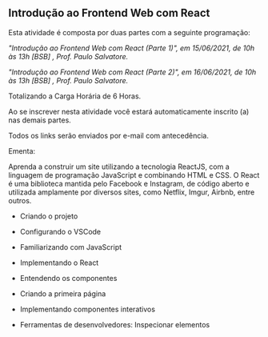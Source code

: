 ## Introdução ao Frontend Web com React ##
Esta atividade é composta por duas partes com a seguinte programação:

*"Introdução ao Frontend Web com React (Parte 1)", em 15/06/2021, de 10h às 13h [BSB] , Prof. Paulo Salvatore.*

*"Introdução ao Frontend Web com React (Parte 2)", em 16/06/2021, de 10h às 13h [BSB] , Prof. Paulo Salvatore.*

Totalizando a Carga Horária de 6 Horas.

Ao se inscrever nesta atividade você estará automaticamente inscrito (a) nas demais partes.

Todos os links serão enviados por e-mail com antecedência.

Ementa:

Aprenda a construir um site utilizando a tecnologia ReactJS, com a linguagem de programação JavaScript e combinando HTML e CSS. O React é uma biblioteca mantida pelo Facebook e Instagram, de código aberto e utilizada amplamente por diversos sites, como Netflix, Imgur, Airbnb, entre outros.

- Criando o projeto

- Configurando o VSCode

- Familiarizando com JavaScript

- Implementando o React

- Entendendo os componentes

- Criando a primeira página

- Implementando componentes interativos

- Ferramentas de desenvolvedores: Inspecionar elementos


